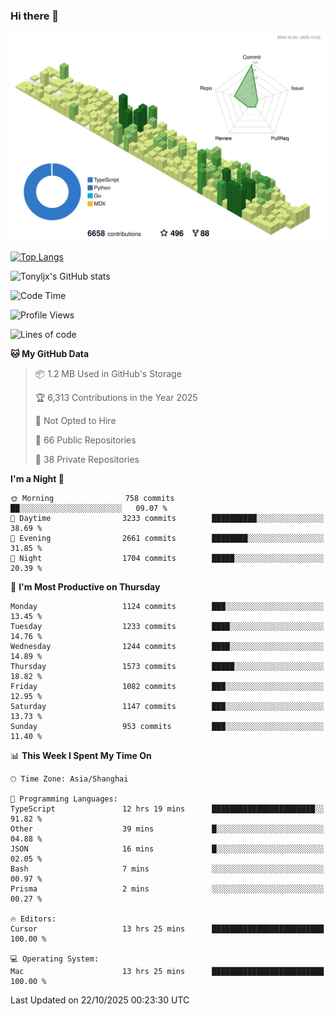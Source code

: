 ### Hi there 👋

![](./profile-3d-contrib/profile-green-animate.svg)

 

[![Top Langs](https://github-readme-stats.vercel.app/api/top-langs/?username=tonyljx)](https://github.com/anuraghazra/github-readme-stats)

![Tonyljx's GitHub stats](https://github-readme-stats.vercel.app/api?username=tonyljx&theme=default&show_icons=true)

 

<!--START_SECTION:waka-->
![Code Time](http://img.shields.io/badge/Code%20Time-1%2C486%20hrs%2033%20mins-blue)

![Profile Views](http://img.shields.io/badge/Profile%20Views-0-blue)

![Lines of code](https://img.shields.io/badge/From%20Hello%20World%20I%27ve%20Written-3.3%20million%20lines%20of%20code-blue)

**🐱 My GitHub Data** 

> 📦 1.2 MB Used in GitHub's Storage 
 > 
> 🏆 6,313 Contributions in the Year 2025
 > 
> 🚫 Not Opted to Hire
 > 
> 📜 66 Public Repositories 
 > 
> 🔑 38 Private Repositories 
 > 
**I'm a Night 🦉** 

```text
🌞 Morning                758 commits         ██░░░░░░░░░░░░░░░░░░░░░░░   09.07 % 
🌆 Daytime                3233 commits        ██████████░░░░░░░░░░░░░░░   38.69 % 
🌃 Evening                2661 commits        ████████░░░░░░░░░░░░░░░░░   31.85 % 
🌙 Night                  1704 commits        █████░░░░░░░░░░░░░░░░░░░░   20.39 % 
```
📅 **I'm Most Productive on Thursday** 

```text
Monday                   1124 commits        ███░░░░░░░░░░░░░░░░░░░░░░   13.45 % 
Tuesday                  1233 commits        ████░░░░░░░░░░░░░░░░░░░░░   14.76 % 
Wednesday                1244 commits        ████░░░░░░░░░░░░░░░░░░░░░   14.89 % 
Thursday                 1573 commits        █████░░░░░░░░░░░░░░░░░░░░   18.82 % 
Friday                   1082 commits        ███░░░░░░░░░░░░░░░░░░░░░░   12.95 % 
Saturday                 1147 commits        ███░░░░░░░░░░░░░░░░░░░░░░   13.73 % 
Sunday                   953 commits         ███░░░░░░░░░░░░░░░░░░░░░░   11.40 % 
```


📊 **This Week I Spent My Time On** 

```text
🕑︎ Time Zone: Asia/Shanghai

💬 Programming Languages: 
TypeScript               12 hrs 19 mins      ███████████████████████░░   91.82 % 
Other                    39 mins             █░░░░░░░░░░░░░░░░░░░░░░░░   04.88 % 
JSON                     16 mins             █░░░░░░░░░░░░░░░░░░░░░░░░   02.05 % 
Bash                     7 mins              ░░░░░░░░░░░░░░░░░░░░░░░░░   00.97 % 
Prisma                   2 mins              ░░░░░░░░░░░░░░░░░░░░░░░░░   00.27 % 

🔥 Editors: 
Cursor                   13 hrs 25 mins      █████████████████████████   100.00 % 

💻 Operating System: 
Mac                      13 hrs 25 mins      █████████████████████████   100.00 % 
```


 Last Updated on 22/10/2025 00:23:30 UTC
<!--END_SECTION:waka-->
